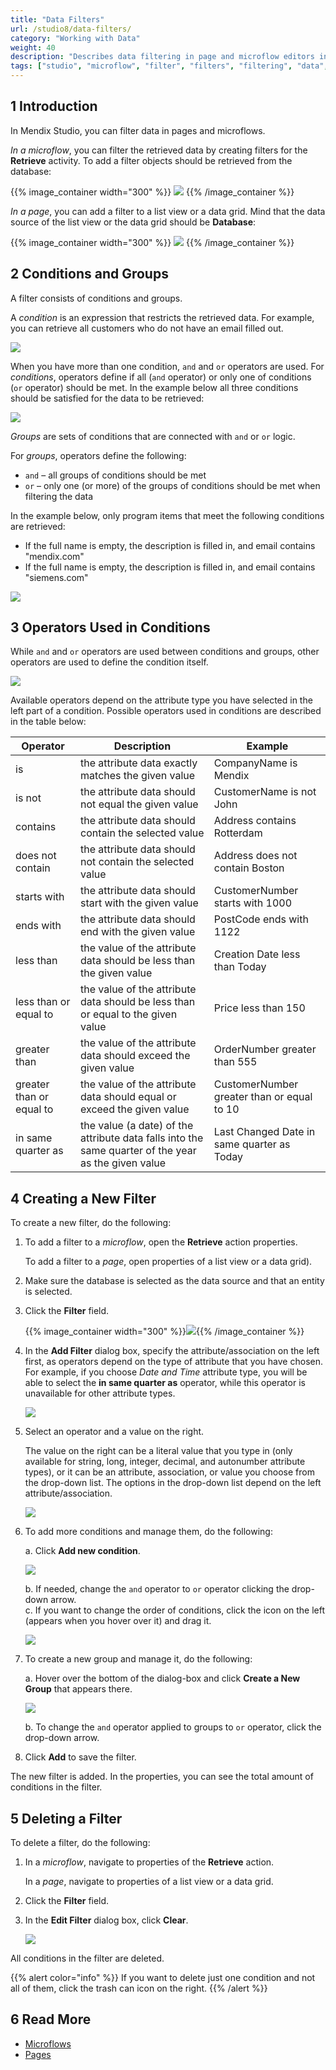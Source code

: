 ```yaml
---
title: "Data Filters"
url: /studio8/data-filters/
category: "Working with Data"
weight: 40
description: "Describes data filtering in page and microflow editors in Mendix Studio."
tags: ["studio", "microflow", "filter", "filters", "filtering", "data", "data filtering", "retrieve", "page", "xpath", "constraints"]
---
```


## 1 Introduction 

In Mendix Studio, you can filter data in pages and microflows.

*In a microflow*, you can filter the retrieved data by creating filters for the **Retrieve** activity. To add a filter objects should be retrieved from the database:

{{% image_container width="300" %}}
![](/attachments/studio8/work-with-data/data-filters/retrieve-from-database.png)
{{% /image_container %}}

*In a page*, you can add a filter to a list view or a data grid. Mind that the data source of the list view or the data grid should be **Database**: 

{{% image_container width="300" %}}
![](/attachments/studio8/work-with-data/data-filters/page-database.jpg)
{{% /image_container %}}

## 2 Conditions and Groups

A filter consists of conditions and groups. 

A *condition* is an expression that restricts the retrieved data. For example, you can retrieve all customers who do not have an email filled out.

![](/attachments/studio8/work-with-data/data-filters/filter-condition.png)

When you have more than one condition, `and` and `or` operators are used. For *conditions*, operators define if all (`and` operator) or only one of conditions (`or` operator) should be met. In the example below all three conditions should be satisfied for the data to be retrieved:

![](/attachments/studio8/work-with-data/data-filters/and-operator-in-conditions.png)

*Groups* are sets of conditions that are connected with `and`  or `or` logic.

For *groups*, operators define the following:

* `and` – all groups of conditions should be met 
* `or` – only one (or more) of the groups of conditions should be met when filtering the data

In the example below, only program items that meet the following conditions are retrieved:

* If the full name is empty, the description is filled in, and email contains "mendix.com"
* If the full name is empty, the description is filled in, and email contains "siemens.com"

![](/attachments/studio8/work-with-data/data-filters/operators-between-groups.png)

## 3 Operators Used in Conditions

While `and` and `or` operators are used between conditions and groups, other operators are used to define the condition itself.  

![](/attachments/studio8/work-with-data/data-filters/operator-examples.png)

Available operators depend on the attribute type you have selected in the left part of a condition. Possible operators used in conditions are described in the table below:

| Operator                 | Description                                                  | Example                                    |
| ------------------------ | ------------------------------------------------------------ | ------------------------------------------ |
| is                       | the attribute data exactly matches the given value           | CompanyName is Mendix                      |
| is not                   | the attribute data should not equal the given value          | CustomerName is not John                   |
| contains                 | the attribute data should contain the selected value         | Address contains Rotterdam                 |
| does not contain         | the attribute data should not contain the selected value     | Address does not contain Boston            |
| starts with              | the attribute data should start with the given value         | CustomerNumber starts with 1000            |
| ends with                | the attribute data should end with the given value           | PostCode ends with 1122                    |
| less than                | the value of the attribute data should be less than the given value | Creation Date less than Today              |
| less than or equal to    | the value of the attribute data should be less than or equal to the given value | Price less than 150                        |
| greater than             | the value of the attribute data should exceed the given value | OrderNumber greater than 555               |
| greater than or equal to | the value of the attribute data should equal or exceed the given value | CustomerNumber greater than or equal to 10 |
| in same quarter as       | the value (a date) of the attribute data falls into the same quarter of the year as the given value | Last Changed Date in same quarter as Today |

## 4 Creating a New Filter

To create a new filter, do the following:

1. To add a filter to a *microflow*, open the **Retrieve** action properties. 

    To add a filter to a *page*, open properties of a list view or a data grid).

2. Make sure the database is selected as the data source and that an entity is selected.

2. Click the **Filter** field.

    {{% image_container width="300" %}}![](/attachments/studio8/work-with-data/data-filters/filter-field.png){{% /image_container %}}

3. In the **Add Filter** dialog box, specify the attribute/association on the left first, as operators depend on the type of attribute that you have chosen. For example, if you choose *Date and Time* attribute type, you will be able to select the **in same quarter as** operator, while this operator is unavailable for other attribute types. 

    ![](/attachments/studio8/work-with-data/data-filters/in-same-quarter-as-operator-example.png)

4. Select an operator and a value on the right. 

    The value on the right can be a literal value that you type in (only available for string, long, integer, decimal, and autonumber attribute types), or it can be an attribute, association, or value you choose from the drop-down list. The options in the drop-down list depend on the left attribute/association. 

    ![](/attachments/studio8/work-with-data/data-filters/list-of-options.png)

5. To add more conditions and manage them, do the following: <br/>

    a. Click **Add new condition**. <br/>

    ![](/attachments/studio8/work-with-data/data-filters/add-new-condition.png)<br/>

    b. If needed, change the `and` operator to `or` operator clicking the drop-down arrow. <br/>
    c.  If you want to change the order of conditions, click the icon on the left (appears when you hover over it) and drag it.<br/>

    ![](/attachments/studio8/work-with-data/data-filters/change-order.png)<br/>

6. To create a new group and manage it, do the following: <br/>

    a.  Hover over the bottom of the dialog-box and click **Create a New Group** that appears there.<br/>

    ![](/attachments/studio8/work-with-data/data-filters/create-new-group.png)<br/>

    b. To change the `and` operator applied to groups to `or` operator, click the drop-down arrow. 

7. Click **Add** to save the filter.

The new filter is added. In the properties, you can see the total amount of conditions in the filter.

## 5 Deleting a Filter

To delete a filter, do the following:

1. In a *microflow*, navigate to properties of the **Retrieve** action. 

    In a *page*, navigate to properties of a list view or a data grid.

2. Click the **Filter** field.

3. In the **Edit Filter** dialog box, click **Clear**. 

    ![](/attachments/studio8/work-with-data/data-filters/clear-filter.png)

All conditions in the filter are deleted.

{{% alert color="info" %}}
If you want to delete just one condition and not all of them, click the trash can icon on the right. 
{{% /alert %}}

## 6 Read More

* [Microflows](/studio8/microflows/)
* [Pages](/studio8/page-editor/)
